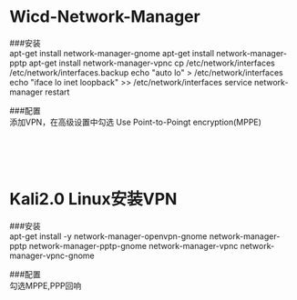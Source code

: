 Wicd-Network-Manager
====================

###安装<br/>
    apt-get install network-manager-gnome
    apt-get install network-manager-pptp
    apt-get install network-manager-vpnc
    cp /etc/network/interfaces /etc/network/interfaces.backup
    echo "auto lo" > /etc/network/interfaces
    echo "iface lo inet loopback" >> /etc/network/interfaces
    service network-manager restart 

###配置<br/>
    添加VPN，在高级设置中勾选 Use Point-to-Poingt encryption(MPPE)


<br/><br/><br/>




Kali2.0 Linux安装VPN
====================
###安装<br/>
    apt-get install -y network-manager-openvpn-gnome network-manager-pptp network-manager-pptp-gnome network-manager-vpnc network-manager-vpnc-gnome

###配置<br/>
    勾选MPPE,PPP回响
